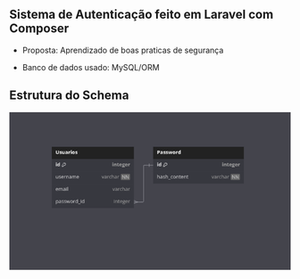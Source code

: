 ## Sistema de Autenticação feito em Laravel com Composer

* Proposta: Aprendizado de boas praticas de segurança

* Banco de dados usado: MySQL/ORM


## Estrutura do Schema

![BD](./public/BDiagram.png)